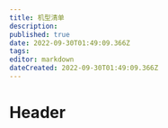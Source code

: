 ```yaml
---
title: 机型清单
description: 
published: true
date: 2022-09-30T01:49:09.366Z
tags: 
editor: markdown
dateCreated: 2022-09-30T01:49:09.366Z
---
```


# Header
